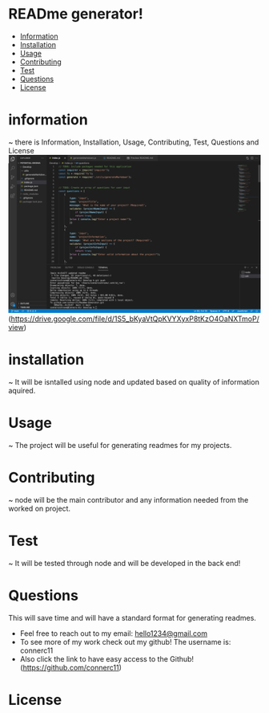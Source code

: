 # READme generator!
   
  * [Information](#information)
  * [Installation](#installation)
  * [Usage](#usage)
  * [Contributing](#contributing)
  * [Test](#test)
  * [Questions](#questions)
  * [License](#license)
  
  # information
  ~ there is Information, Installation, Usage, Contributing, Test, Questions and License
  ![Get Started](./assets/images/image.png)
  (https://drive.google.com/file/d/1S5_bKyaVtQpKVYXyxP8tKzO4OaNXTmoP/view)

  # installation
  ~ It will be isntalled using node and updated based on quality of information aquired.
  # Usage
  ~ The project will be useful for generating readmes for my projects.
  # Contributing
  ~ node will be the main contributor and any information needed from the worked on project.
  # Test 
  ~ It will be tested through node and will be developed in the back end!
  # Questions
   This will save time and will have a standard format for generating readmes.
  * Feel free to reach out to my email: hello1234@gmail.com
  * To see more of my work check out my github! The username is: connerc11
  * Also click the link to have easy access to the Github! (https://github.com/connerc11)
  # License
   
  
  

